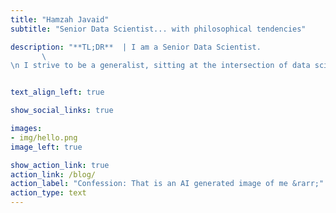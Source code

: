 ```yaml
---
title: "Hamzah Javaid"
subtitle: "Senior Data Scientist... with philosophical tendencies"

description: "**TL;DR**  | I am a Senior Data Scientist.
       \
\n I strive to be a generalist, sitting at the intersection of data science + product + strategy"


text_align_left: true

show_social_links: true

images: 
- img/hello.png
image_left: true

show_action_link: true
action_link: /blog/
action_label: "Confession: That is an AI generated image of me &rarr;"
action_type: text
---
```

